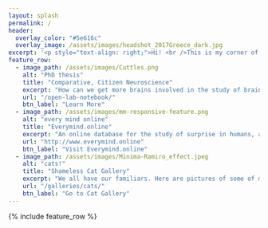 ```yaml
---
layout: splash
permalink: /
header:
  overlay_color: "#5e616c"
  overlay_image: /assets/images/headshot_2017Greece_dark.jpg
excerpt: '<p style="text-align: right;">Hi! <br />This is my corner of the internet. <br /> It is constantly under revision ^.^ <br /> <br /> If you would like to get in touch, <br />please email danbeekim at mit dot edu.<br /> <br /> <br />Some of my favorite things: <br /><a href="http://bluescholars.com">Blue Scholars</a><br /><a href="http://scubaphone.org">Scubaphone</a><br /><a href="https://youtu.be/6SCrRYDOg_s">Cuttlefish</a><br /><a href="https://youtu.be/P8-Bv7E3pcE">Star Wars Parkour</a><br /><a href="http://memory-alpha.wikia.com/wiki/Data">Lt. Cmdr. Data</a><br /><a href="https://www.flying-frenchies.com/en/movies">Flying</a><br /><br /><br />Thanks for visiting!<br /></p>'
feature_row:
  - image_path: /assets/images/Cuttles.png
    alt: "PhD thesis"
    title: "Comparative, Citizen Neuroscience"
    excerpt: "How can we get more brains involved in the study of brains?"
    url: "/open-lab-notebook/"
    btn_label: "Learn More"
  - image_path: /assets/images/mm-responsive-feature.png
    alt: "every mind online"
    title: "Everymind.online"
    excerpt: "An online database for the study of surprise in humans, as part of an exhibit about the comparative study of intelligence at the Brighton Sea Life Center, July-August 2017"
    url: "http://www.everymind.online"
    btn_label: "Visit Everymind.online"
  - image_path: /assets/images/Minima-Ramiro_effect.jpeg
    alt: "cats!"
    title: "Shameless Cat Gallery"
    excerpt: "We all have our familiars. Here are pictures of some of mine. "
    url: "/galleries/cats/"
    btn_label: "Go to Cat Gallery"
---
```


{% include feature_row %}
